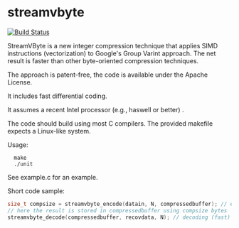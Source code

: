 streamvbyte
===========
[![Build Status](https://travis-ci.org/lemire/streamvbyte.png)](https://travis-ci.org/lemire/streamvbyte)

StreamVByte is a new integer compression technique that applies SIMD instructions (vectorization) to
Google's Group Varint approach. The net result is faster than other byte-oriented compression
techniques.

The approach is patent-free, the code is available under the Apache License.


It includes fast differential coding.

It assumes a recent Intel processor (e.g., haswell or better) .

The code should build using most C compilers. The provided makefile
expects a Linux-like system.


Usage:

      make
      ./unit

See example.c for an example.

Short code sample:
```C
size_t compsize = streamvbyte_encode(datain, N, compressedbuffer); // encoding
// here the result is stored in compressedbuffer using compsize bytes
streamvbyte_decode(compressedbuffer, recovdata, N); // decoding (fast)
```
